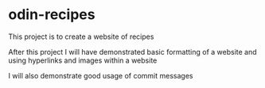 # odin-recipes
This project is to create a website of recipes

After this project I will have demonstrated basic formatting of a website and using hyperlinks and images within a website

I will also demonstrate good usage of commit messages